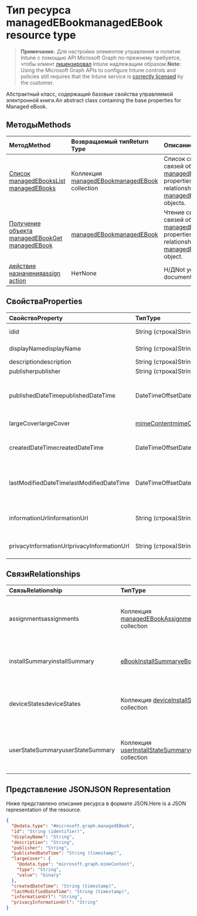 # <a name="managedebook-resource-type"></a><span data-ttu-id="a1310-101">Тип ресурса managedEBook</span><span class="sxs-lookup"><span data-stu-id="a1310-101">managedEBook resource type</span></span>

> <span data-ttu-id="a1310-102">**Примечание.** Для настройки элементов управления и политик Intune с помощью API Microsoft Graph по-прежнему требуется, чтобы клиент [лицензировал](https://go.microsoft.com/fwlink/?linkid=839381) Intune надлежащим образом.</span><span class="sxs-lookup"><span data-stu-id="a1310-102">**Note:** Using the Microsoft Graph APIs to configure Intune controls and policies still requires that the Intune service is [correctly licensed](https://go.microsoft.com/fwlink/?linkid=839381) by the customer.</span></span>

<span data-ttu-id="a1310-103">Абстрактный класс, содержащий базовые свойства управляемой электронной книги.</span><span class="sxs-lookup"><span data-stu-id="a1310-103">An abstract class containing the base properties for Managed eBook.</span></span>
## <a name="methods"></a><span data-ttu-id="a1310-104">Методы</span><span class="sxs-lookup"><span data-stu-id="a1310-104">Methods</span></span>
|<span data-ttu-id="a1310-105">Метод</span><span class="sxs-lookup"><span data-stu-id="a1310-105">Method</span></span>|<span data-ttu-id="a1310-106">Возвращаемый тип</span><span class="sxs-lookup"><span data-stu-id="a1310-106">Return Type</span></span>|<span data-ttu-id="a1310-107">Описание</span><span class="sxs-lookup"><span data-stu-id="a1310-107">Description</span></span>|
|:---|:---|:---|
|[<span data-ttu-id="a1310-108">Список managedEBooks</span><span class="sxs-lookup"><span data-stu-id="a1310-108">List managedEBooks</span></span>](../api/intune_books_managedebook_list.md)|<span data-ttu-id="a1310-109">Коллекция [managedEBook](../resources/intune_books_managedebook.md)</span><span class="sxs-lookup"><span data-stu-id="a1310-109">[managedEBook](../resources/intune_books_managedebook.md) collection</span></span>|<span data-ttu-id="a1310-110">Список свойств и связей объектов [managedEBook](../resources/intune_books_managedebook.md).</span><span class="sxs-lookup"><span data-stu-id="a1310-110">List properties and relationships of the [managedEBook](../resources/intune_books_managedebook.md) objects.</span></span>|
|[<span data-ttu-id="a1310-111">Получение объекта managedEBook</span><span class="sxs-lookup"><span data-stu-id="a1310-111">Get managedEBook</span></span>](../api/intune_books_managedebook_get.md)|[<span data-ttu-id="a1310-112">managedEBook</span><span class="sxs-lookup"><span data-stu-id="a1310-112">managedEBook</span></span>](../resources/intune_books_managedebook.md)|<span data-ttu-id="a1310-113">Чтение свойств и связей объекта [managedEBook](../resources/intune_books_managedebook.md).</span><span class="sxs-lookup"><span data-stu-id="a1310-113">Read properties and relationships of the [managedEBook](../resources/intune_books_managedebook.md) object.</span></span>|
|[<span data-ttu-id="a1310-114">действие назначения</span><span class="sxs-lookup"><span data-stu-id="a1310-114">assign action</span></span>](../api/intune_books_managedebook_assign.md)|<span data-ttu-id="a1310-115">Нет</span><span class="sxs-lookup"><span data-stu-id="a1310-115">None</span></span>|<span data-ttu-id="a1310-116">Н/Д</span><span class="sxs-lookup"><span data-stu-id="a1310-116">Not yet documented</span></span>|

## <a name="properties"></a><span data-ttu-id="a1310-117">Свойства</span><span class="sxs-lookup"><span data-stu-id="a1310-117">Properties</span></span>
|<span data-ttu-id="a1310-118">Свойство</span><span class="sxs-lookup"><span data-stu-id="a1310-118">Property</span></span>|<span data-ttu-id="a1310-119">Тип</span><span class="sxs-lookup"><span data-stu-id="a1310-119">Type</span></span>|<span data-ttu-id="a1310-120">Описание</span><span class="sxs-lookup"><span data-stu-id="a1310-120">Description</span></span>|
|:---|:---|:---|
|<span data-ttu-id="a1310-121">id</span><span class="sxs-lookup"><span data-stu-id="a1310-121">id</span></span>|<span data-ttu-id="a1310-122">String (строка)</span><span class="sxs-lookup"><span data-stu-id="a1310-122">String</span></span>|<span data-ttu-id="a1310-123">Ключ объекта.</span><span class="sxs-lookup"><span data-stu-id="a1310-123">Key of the entity.</span></span>|
|<span data-ttu-id="a1310-124">displayName</span><span class="sxs-lookup"><span data-stu-id="a1310-124">displayName</span></span>|<span data-ttu-id="a1310-125">String (строка)</span><span class="sxs-lookup"><span data-stu-id="a1310-125">String</span></span>|<span data-ttu-id="a1310-126">Имя электронной книги.</span><span class="sxs-lookup"><span data-stu-id="a1310-126">Name of the eBook.</span></span>|
|<span data-ttu-id="a1310-127">description</span><span class="sxs-lookup"><span data-stu-id="a1310-127">description</span></span>|<span data-ttu-id="a1310-128">String (строка)</span><span class="sxs-lookup"><span data-stu-id="a1310-128">String</span></span>|<span data-ttu-id="a1310-129">Описание.</span><span class="sxs-lookup"><span data-stu-id="a1310-129">Description.</span></span>|
|<span data-ttu-id="a1310-130">publisher</span><span class="sxs-lookup"><span data-stu-id="a1310-130">publisher</span></span>|<span data-ttu-id="a1310-131">String (строка)</span><span class="sxs-lookup"><span data-stu-id="a1310-131">String</span></span>|<span data-ttu-id="a1310-132">Издатель.</span><span class="sxs-lookup"><span data-stu-id="a1310-132">Publisher.</span></span>|
|<span data-ttu-id="a1310-133">publishedDateTime</span><span class="sxs-lookup"><span data-stu-id="a1310-133">publishedDateTime</span></span>|<span data-ttu-id="a1310-134">DateTimeOffset</span><span class="sxs-lookup"><span data-stu-id="a1310-134">DateTimeOffset</span></span>|<span data-ttu-id="a1310-135">Дата и время публикации электронной книги.</span><span class="sxs-lookup"><span data-stu-id="a1310-135">The date and time when the eBook was published.</span></span>|
|<span data-ttu-id="a1310-136">largeCover</span><span class="sxs-lookup"><span data-stu-id="a1310-136">largeCover</span></span>|[<span data-ttu-id="a1310-137">mimeContent</span><span class="sxs-lookup"><span data-stu-id="a1310-137">mimeContent</span></span>](../resources/intune_shared_mimecontent.md)|<span data-ttu-id="a1310-138">Обложка книги.</span><span class="sxs-lookup"><span data-stu-id="a1310-138">Book cover.</span></span>|
|<span data-ttu-id="a1310-139">createdDateTime</span><span class="sxs-lookup"><span data-stu-id="a1310-139">createdDateTime</span></span>|<span data-ttu-id="a1310-140">DateTimeOffset</span><span class="sxs-lookup"><span data-stu-id="a1310-140">DateTimeOffset</span></span>|<span data-ttu-id="a1310-141">Дата и время создания электронной книги.</span><span class="sxs-lookup"><span data-stu-id="a1310-141">The date and time when the eBook file was created.</span></span>|
|<span data-ttu-id="a1310-142">lastModifiedDateTime</span><span class="sxs-lookup"><span data-stu-id="a1310-142">lastModifiedDateTime</span></span>|<span data-ttu-id="a1310-143">DateTimeOffset</span><span class="sxs-lookup"><span data-stu-id="a1310-143">DateTimeOffset</span></span>|<span data-ttu-id="a1310-144">Дата и время последнего изменения электронной книги.</span><span class="sxs-lookup"><span data-stu-id="a1310-144">The date and time when the eBook was last modified.</span></span>|
|<span data-ttu-id="a1310-145">informationUrl</span><span class="sxs-lookup"><span data-stu-id="a1310-145">informationUrl</span></span>|<span data-ttu-id="a1310-146">String (строка)</span><span class="sxs-lookup"><span data-stu-id="a1310-146">String</span></span>|<span data-ttu-id="a1310-147">URL-адрес с дополнительными сведениями.</span><span class="sxs-lookup"><span data-stu-id="a1310-147">The more information Url.</span></span>|
|<span data-ttu-id="a1310-148">privacyInformationUrl</span><span class="sxs-lookup"><span data-stu-id="a1310-148">privacyInformationUrl</span></span>|<span data-ttu-id="a1310-149">String (строка)</span><span class="sxs-lookup"><span data-stu-id="a1310-149">String</span></span>|<span data-ttu-id="a1310-150">URL-адрес заявления о конфиденциальности.</span><span class="sxs-lookup"><span data-stu-id="a1310-150">The privacy statement Url.</span></span>|

## <a name="relationships"></a><span data-ttu-id="a1310-151">Связи</span><span class="sxs-lookup"><span data-stu-id="a1310-151">Relationships</span></span>
|<span data-ttu-id="a1310-152">Связь</span><span class="sxs-lookup"><span data-stu-id="a1310-152">Relationship</span></span>|<span data-ttu-id="a1310-153">Тип</span><span class="sxs-lookup"><span data-stu-id="a1310-153">Type</span></span>|<span data-ttu-id="a1310-154">Описание</span><span class="sxs-lookup"><span data-stu-id="a1310-154">Description</span></span>|
|:---|:---|:---|
|<span data-ttu-id="a1310-155">assignments</span><span class="sxs-lookup"><span data-stu-id="a1310-155">assignments</span></span>|<span data-ttu-id="a1310-156">Коллекция [managedEBookAssignment](../resources/intune_books_managedebookassignment.md)</span><span class="sxs-lookup"><span data-stu-id="a1310-156">[managedEBookAssignment](../resources/intune_books_managedebookassignment.md) collection</span></span>|<span data-ttu-id="a1310-157">Список назначений для этой электронной книги.</span><span class="sxs-lookup"><span data-stu-id="a1310-157">The list of assignments for this eBook.</span></span>|
|<span data-ttu-id="a1310-158">installSummary</span><span class="sxs-lookup"><span data-stu-id="a1310-158">installSummary</span></span>|[<span data-ttu-id="a1310-159">eBookInstallSummary</span><span class="sxs-lookup"><span data-stu-id="a1310-159">eBookInstallSummary</span></span>](../resources/intune_books_ebookinstallsummary.md)|<span data-ttu-id="a1310-160">Общие сведения по установке мобильного приложения.</span><span class="sxs-lookup"><span data-stu-id="a1310-160">Mobile App Install Summary.</span></span>|
|<span data-ttu-id="a1310-161">deviceStates</span><span class="sxs-lookup"><span data-stu-id="a1310-161">deviceStates</span></span>|<span data-ttu-id="a1310-162">Коллекция [deviceInstallState](../resources/intune_books_deviceinstallstate.md)</span><span class="sxs-lookup"><span data-stu-id="a1310-162">[deviceInstallState](../resources/intune_books_deviceinstallstate.md) collection</span></span>|<span data-ttu-id="a1310-163">Список состояний установки для этой электронной книги.</span><span class="sxs-lookup"><span data-stu-id="a1310-163">The list of installation states for this eBook.</span></span>|
|<span data-ttu-id="a1310-164">userStateSummary</span><span class="sxs-lookup"><span data-stu-id="a1310-164">userStateSummary</span></span>|<span data-ttu-id="a1310-165">Коллекция [userInstallStateSummary](../resources/intune_books_userinstallstatesummary.md)</span><span class="sxs-lookup"><span data-stu-id="a1310-165">[userInstallStateSummary](../resources/intune_books_userinstallstatesummary.md) collection</span></span>|<span data-ttu-id="a1310-166">Список состояний установки для этой электронной книги.</span><span class="sxs-lookup"><span data-stu-id="a1310-166">The list of installation states for this eBook.</span></span>|

## <a name="json-representation"></a><span data-ttu-id="a1310-167">Представление JSON</span><span class="sxs-lookup"><span data-stu-id="a1310-167">JSON Representation</span></span>
<span data-ttu-id="a1310-168">Ниже представлено описание ресурса в формате JSON.</span><span class="sxs-lookup"><span data-stu-id="a1310-168">Here is a JSON representation of the resource.</span></span>
<!--{
  "blockType": "resource",
  "abstract": true,
  "keyProperty": "id",
  "baseType": "microsoft.graph.entity",
  "@odata.type": "microsoft.graph.managedEBook"
}-->
``` json
{
  "@odata.type": "#microsoft.graph.managedEBook",
  "id": "String (identifier)",
  "displayName": "String",
  "description": "String",
  "publisher": "String",
  "publishedDateTime": "String (timestamp)",
  "largeCover": {
    "@odata.type": "microsoft.graph.mimeContent",
    "type": "String",
    "value": "binary"
  },
  "createdDateTime": "String (timestamp)",
  "lastModifiedDateTime": "String (timestamp)",
  "informationUrl": "String",
  "privacyInformationUrl": "String"
}
```



